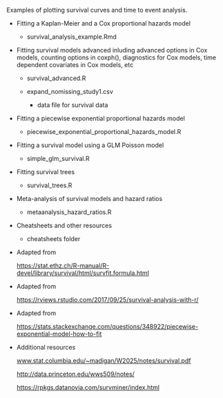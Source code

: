 Examples of plotting survival curves and time to event analysis.


* Fitting a Kaplan-Meier and a Cox proportional hazards model

	* survival_analysis_example.Rmd

* Fitting survival models advanced inluding advanced options in Cox models, counting options in coxph(), diagnostics for Cox models, time dependent covariates in Cox models, etc

	* survival_advanced.R

	* expand_nomissing_study1.csv

		* data file for survival data  

* Fitting a piecewise exponential proportional hazards model

	* piecewise_exponential_proportional_hazards_model.R

* Fitting a survival model using a GLM Poisson model

	* simple_glm_survival.R

* Fitting survival trees

	* survival_trees.R

* Meta-analysis of survival models and hazard ratios

	* metaanalysis_hazard_ratios.R

* Cheatsheets and other resources

	* cheatsheets folder

* Adapted from 


     https://stat.ethz.ch/R-manual/R-devel/library/survival/html/survfit.formula.html


* Adapted from


    https://rviews.rstudio.com/2017/09/25/survival-analysis-with-r/


* Adapted from 


    https://stats.stackexchange.com/questions/348922/piecewise-exponential-model-how-to-fit
 

* Additional resources


    www.stat.columbia.edu/~madigan/W2025/notes/survival.pdf
    
    http://data.princeton.edu/wws509/notes/
    
    https://rpkgs.datanovia.com/survminer/index.html
    
